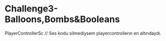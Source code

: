 # Challenge3-Balloons,Bombs&Booleans
 PlayerControllerSc
 // Ses kodu silmediysem playercontrollerın en altındaydı.
